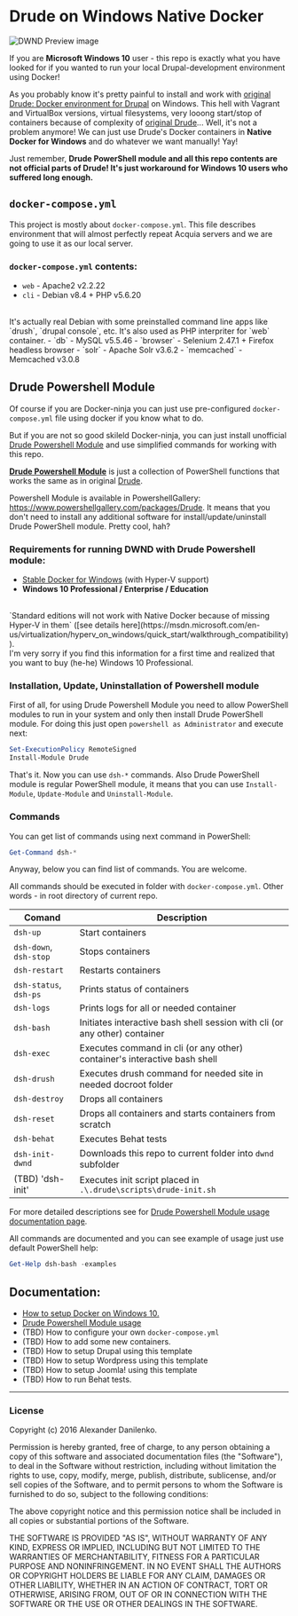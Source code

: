 # **D**rude on **W**indows **N**ative **D**ocker

![DWND Preview image](http://armarium.org/u/2016/09/07/7af6aad8587f65796f33eaaae660601f.png)

If you are **Microsoft Windows 10** user - this repo is exactly what you have looked for if you wanted to run your local Drupal-development environment using Docker!

As you probably know it's pretty painful to install and work with [original Drude: Docker environment for Drupal](https://github.com/blinkreaction/drude) on Windows. This hell with Vagrant and VirtualBox versions, virtual filesystems, very looong start/stop of containers because of complexity of [original Drude](https://github.com/blinkreaction/drude)... Well, it's not a problem anymore! We can just use Drude's Docker containers in **Native Docker for Windows** and do whatever we want manually! Yay!

Just remember, **Drude PowerShell module and all this repo contents are not official parts of Drude! It's just workaround for Windows 10 users who suffered long enough.** 

## `docker-compose.yml`
This project is mostly about `docker-compose.yml`. This file describes environment that will almost perfectly repeat Acquia servers and we are going to use it as our local server. 

### `docker-compose.yml` contents:

- `web` - Apache2 v2.2.22
- `cli` - Debian v8.4 + PHP v5.6.20 
<br/>
It's actually real Debian with some preinstalled command line apps like `drush`, `drupal console`, etc. It's also used as PHP interpriter for `web` container.
- `db` - MySQL v5.5.46
- `browser` - Selenium 2.47.1 + Firefox headless browser
- `solr` - Apache Solr v3.6.2
- `memcached` - Memcached v3.0.8

## Drude Powershell Module
Of course if you are Docker-ninja you can just use pre-configured `docker-compose.yml` file using docker if you know what to do. 

But if you are not so good skileld Docker-ninja, you can just install unofficial [Drude Powershell Module](https://github.com/fat763/drude-powershell-module) and use simplified commands for working with this repo.

**[Drude Powershell Module](https://github.com/fat763/drude-powershell-module)** is just a collection of PowerShell functions that works the same as in original [Drude](https://github.com/blinkreaction/drude). 

Powershell Module is available in PowershellGallery: https://www.powershellgallery.com/packages/Drude. It means that you don't need to install any additional software for install/update/uninstall Drude PowerShell module. Pretty cool, hah?

### Requirements for running DWND with Drude Powershell module:
- [Stable Docker for Windows](https://docs.docker.com/docker-for-windows/) (with Hyper-V support)
- **Windows 10 Professional / Enterprise / Education**
</br>
`Standard editions will not work with Native Docker because of missing Hyper-V in them` ([see details here](https://msdn.microsoft.com/en-us/virtualization/hyperv_on_windows/quick_start/walkthrough_compatibility)).
<br/>
I'm very sorry if you find this information for a first time and realized that you want to buy (he-he) Windows 10 Professional.

### Installation, Update, Uninstallation of Powershell module
First of all, for using Drude Powershell Module you need to allow PowerShell modules to run in your system and only then install Drude PowerShell module. For doing this just open `powershell as Administrator` and execute next: 

```powershell 
Set-ExecutionPolicy RemoteSigned
Install-Module Drude
```
That's it. Now you can use `dsh-*` commands. Also Drude PowerShell module is regular PowerShell module, it means that you can use `Install-Module`, `Update-Module` and `Uninstall-Module`.

### Commands
You can get list of commands using next command in PowerShell:
```powershell
Get-Command dsh-*
```
Anyway, below you can find list of commands. You are welcome.

All commands should be executed in folder with `docker-compose.yml`. Other words - in root directory of current repo.

| Comand                    | Description                                                                   |
| ------------------------- | ----------------------------------------------------------------------------- |
| `dsh-up`                  | Start containers                                                              |
| `dsh-down`, `dsh-stop`    | Stops containers                                                              |
| `dsh-restart`             | Restarts containers                                                           |
| `dsh-status`, `dsh-ps`    | Prints status of containers                                                   |
| `dsh-logs`                | Prints logs for all or needed container                                       |
| `dsh-bash`                | Initiates interactive bash shell session with cli (or any other) container    |
| `dsh-exec`                | Executes command in cli (or any other) container's interactive bash shell     |
| `dsh-drush`               | Executes drush command for needed site in needed docroot folder               |
| `dsh-destroy`             | Drops all containers                                                          |
| `dsh-reset`               | Drops all containers and starts containers from scratch                       |
| `dsh-behat`               | Executes Behat tests                                                          |
| `dsh-init-dwnd`           | Downloads this repo to current folder into `dwnd` subfolder                   |
| (TBD) 'dsh-init'          | Executes init script placed in `.\.drude\scripts\drude-init.sh`               |

For more detailed descriptions see for [Drude Powershell Module usage documentation page](https://github.com/fat763/dwnd/blob/master/docs/usage.md).

All commands are documented and you can see example of usage just use default PowerShell help: 
```powershell 
Get-Help dsh-bash -examples
```

## Documentation: 
- [How to setup Docker on Windows 10.](https://github.com/fat763/dwnd/blob/master/docs/setup.md)
- [Drude Powershell Module usage](https://github.com/fat763/dwnd/blob/master/docs/usage.md)
- (TBD) How to configure your own `docker-compose.yml`
- (TBD) How to add some new containers.
- (TBD) How to setup Drupal using this template
- (TBD) How to setup Wordpress using this template
- (TBD) How to setup Joomla! using this template
- (TBD) How to run Behat tests.

- - -
### License

Copyright (c) 2016 Alexander Danilenko.

Permission is hereby granted, free of charge, to any person obtaining a copy of this software and associated documentation files (the "Software"), to deal in the Software without restriction, including without limitation the rights to use, copy, modify, merge, publish, distribute, sublicense, and/or sell copies of the Software, and to permit persons to whom the Software is furnished to do so, subject to the following conditions:

The above copyright notice and this permission notice shall be included in all copies or substantial portions of the Software.

THE SOFTWARE IS PROVIDED "AS IS", WITHOUT WARRANTY OF ANY KIND, EXPRESS OR IMPLIED, INCLUDING BUT NOT LIMITED TO THE WARRANTIES OF MERCHANTABILITY, FITNESS FOR A PARTICULAR PURPOSE AND NONINFRINGEMENT. IN NO EVENT SHALL THE AUTHORS OR COPYRIGHT HOLDERS BE LIABLE FOR ANY CLAIM, DAMAGES OR OTHER LIABILITY, WHETHER IN AN ACTION OF CONTRACT, TORT OR OTHERWISE, ARISING FROM, OUT OF OR IN CONNECTION WITH THE SOFTWARE OR THE USE OR OTHER DEALINGS IN THE SOFTWARE.
